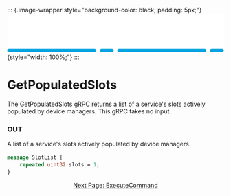 ::: {.image-wrapper style="background-color: black; padding: 5px;"}
![Catena Logo](images/Catena%20Logo_PMS2191%20&%20White.png){style="width: 100%;"}
:::

# GetPopulatedSlots
The GetPopulatedSlots gRPC returns a list of a service's slots actively populated by device managers. This gRPC takes no input.

### OUT
A list of a service's slots actively populated by device managers.
``` proto
message SlotList {
  	repeated uint32 slots = 1;
}
```

<div style="text-align: center">

[Next Page: ExecuteCommand](ExecuteCommand.html)

</div>